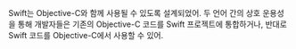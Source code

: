 Swift는 Objective-C와 함께 사용될 수 있도록 설계되었어. 두 언어 간의 상호 운용성을 통해 개발자들은 기존의 Objective-C 코드를 Swift 프로젝트에 통합하거나, 반대로 Swift 코드를 Objective-C에서 사용할 수 있어.